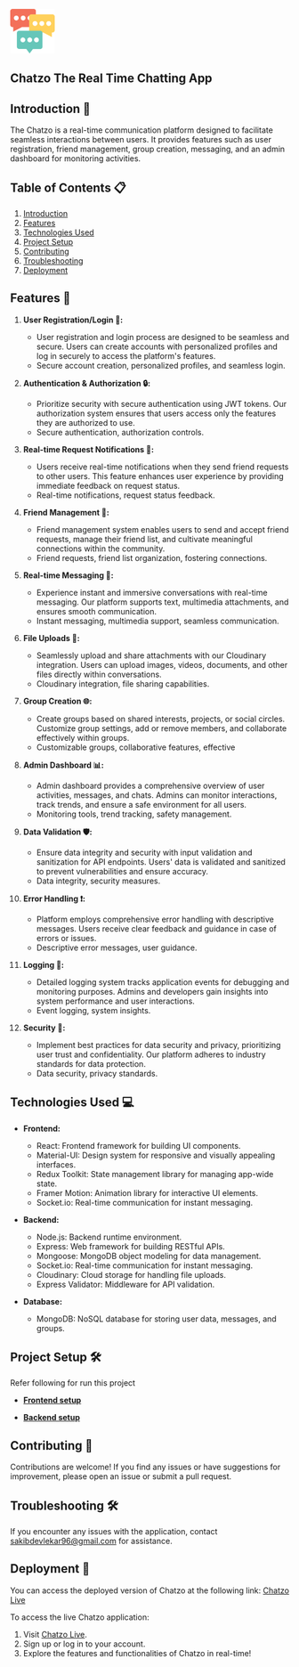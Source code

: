 <!-- <div style="display: flex; align-items: center;">
  <img src="client/public/react.png" width="40" height="40" style="margin-right: 20px;" />
  <h2 style="margin-bottom: 0;">Chatzo The Real Time Chatting App
</h2>
</div> -->
<p align="left">
  <a href="https://strapi.io/#gh-light-mode-only">
    <img src="client/public/react.png" width="80px" alt="Strapi logo" />
  </a>
  <a><h2 style="margin-bottom: 0;"> Chatzo The Real Time Chatting App</h2></a>
</p>

## Introduction 🌟

The Chatzo is a real-time communication platform designed to facilitate seamless interactions between users. It provides features such as user registration, friend management, group creation, messaging, and an admin dashboard for monitoring activities.

## Table of Contents 📋

1. [Introduction](#introduction)
2. [Features](#features)
3. [Technologies Used](#technologies-used)
4. [Project Setup](#project-setup)
5. [Contributing](#contributing)
6. [Troubleshooting](#troubleshooting)
7. [Deployment](#deployment)

## Features 🌈

1. **User Registration/Login 🚪:**

   - User registration and login process are designed to be seamless and secure. Users can create accounts with personalized profiles and log in securely to access the platform's features.
   - Secure account creation, personalized profiles, and seamless login.

2. **Authentication & Authorization 🔒:**

   - Prioritize security with secure authentication using JWT tokens. Our authorization system ensures that users access only the features they are authorized to use.
   - Secure authentication, authorization controls.

3. **Real-time Request Notifications 📩:**

   - Users receive real-time notifications when they send friend requests to other users. This feature enhances user experience by providing immediate feedback on request status.
   - Real-time notifications, request status feedback.

4. **Friend Management 👫:**

   - Friend management system enables users to send and accept friend requests, manage their friend list, and cultivate meaningful connections within the community.
   - Friend requests, friend list organization, fostering connections.

5. **Real-time Messaging 💬:**

   - Experience instant and immersive conversations with real-time messaging. Our platform supports text, multimedia attachments, and ensures smooth communication.
   - Instant messaging, multimedia support, seamless communication.

6. **File Uploads 📁:**

   - Seamlessly upload and share attachments with our Cloudinary integration. Users can upload images, videos, documents, and other files directly within conversations.
   - Cloudinary integration, file sharing capabilities.

7. **Group Creation 🌐:**

   - Create groups based on shared interests, projects, or social circles. Customize group settings, add or remove members, and collaborate effectively within groups.
   - Customizable groups, collaborative features, effective

8. **Admin Dashboard 📊:**

   - Admin dashboard provides a comprehensive overview of user activities, messages, and chats. Admins can monitor interactions, track trends, and ensure a safe environment for all users.
   - Monitoring tools, trend tracking, safety management.

9. **Data Validation 🛡️:**

   - Ensure data integrity and security with input validation and sanitization for API endpoints. Users' data is validated and sanitized to prevent vulnerabilities and ensure accuracy.
   - Data integrity, security measures.

10. **Error Handling ❗:**

    - Platform employs comprehensive error handling with descriptive messages. Users receive clear feedback and guidance in case of errors or issues.
    - Descriptive error messages, user guidance.

11. **Logging 📝:**

    - Detailed logging system tracks application events for debugging and monitoring purposes. Admins and developers gain insights into system performance and user interactions.
    - Event logging, system insights.

12. **Security 🔐:**

    - Implement best practices for data security and privacy, prioritizing user trust and confidentiality. Our platform adheres to industry standards for data protection.
    - Data security, privacy standards.

## Technologies Used 💻

- **Frontend:**

  - React: Frontend framework for building UI components.
  - Material-UI: Design system for responsive and visually appealing interfaces.
  - Redux Toolkit: State management library for managing app-wide state.
  - Framer Motion: Animation library for interactive UI elements.
  - Socket.io: Real-time communication for instant messaging.

- **Backend:**

  - Node.js: Backend runtime environment.
  - Express: Web framework for building RESTful APIs.
  - Mongoose: MongoDB object modeling for data management.
  - Socket.io: Real-time communication for instant messaging.
  - Cloudinary: Cloud storage for handling file uploads.
  - Express Validator: Middleware for API validation.

- **Database:**
  - MongoDB: NoSQL database for storing user data, messages, and groups.

## Project Setup 🛠️

Refer following for run this project

- **[Frontend setup](./client/README.md)**

- **[Backend setup](./server/README.md)**

## Contributing 🌱

Contributions are welcome! If you find any issues or have suggestions for improvement, please open an issue or submit a pull request.

## Troubleshooting 🛠️

If you encounter any issues with the application, contact [sakibdevlekar96@gmail.com](mailto:sakibdevlekar96@gmail.com) for assistance.

## Deployment 🚀

You can access the deployed version of Chatzo at the following link:
[Chatzo Live](https://your-deployment-link.com)

To access the live Chatzo application:

1. Visit [Chatzo Live](https://your-deployment-link.com).
2. Sign up or log in to your account.
3. Explore the features and functionalities of Chatzo in real-time!
